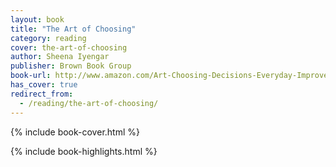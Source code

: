 ```yaml
---
layout: book
title: "The Art of Choosing"
category: reading
cover: the-art-of-choosing
author: Sheena Iyengar
publisher: Brown Book Group
book-url: http://www.amazon.com/Art-Choosing-Decisions-Everyday-Improve-ebook/dp/B003CUDP6G/
has_cover: true
redirect_from:
  - /reading/the-art-of-choosing/
---
```

{% include book-cover.html %}

{% include book-highlights.html %}
